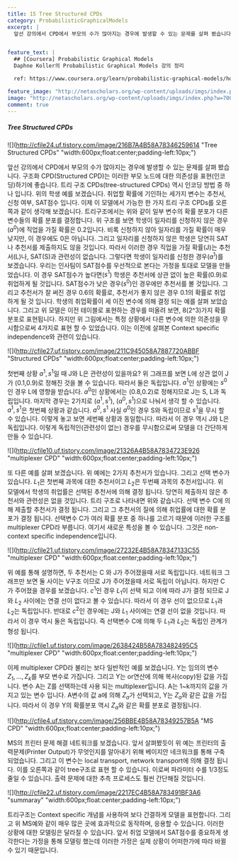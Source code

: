 ```yaml
---
title: 15 Tree Structured CPDs
category: ProbabilisticGraphicalModels
excerpt: |
  앞선 강의에서 CPD에서 부모의 수가 많아지는 경우에 발생할 수 있는 문제를 살펴 봤습니다. 구조화 CPD(Structured CPD)는 이러한 부모 노드에 대한 의존성을 표현(인코딩)하기에 좋습니다.


feature_text: |
  ## [Coursera] Probabilistic Graphical Models
  Daphne Koller의 Probabilistic Graphical Models 강의 정리

  ref: https://www.coursera.org/learn/probabilistic-graphical-models/home

feature_image: "http://netascholars.org/wp-content/uploads/imgs/index.php?w=700&src=http://netascholars.org/wp-content/uploads/2013/04/9780262258357-1024x512.jpg"
image: "http://netascholars.org/wp-content/uploads/imgs/index.php?w=700&src=http://netascholars.org/wp-content/uploads/2013/04/9780262258357-1024x512.jpg"
comment: true
---
```



##### Tree Structured CPDs

![](http://cfile24.uf.tistory.com/image/216B7A4B58A78346259614 "Tree Structured CPDs" "width:600px;float:center;padding-left:10px;")

앞선 강의에서 CPD에서 부모의 수가 많아지는 경우에 발생할 수 있는 문제를 살펴 봤습니다. 구조화 CPD(Structured CPD)는 이러한 부모 노드에 대한 의존성을 표현(인코딩)하기에 좋습니다. 트리 구조 CPDs(tree-structured CPDs) 역시 인코딩 방법 중 하나 입니다. 위의 학생 예를 보겠습니다. 취업할 확률에 기인하는 세가지 변수는 추천서, 신청 여부, SAT점수 입니다. 이제 이 모델에서 가능한 한 가지 트리 구조 CPDs를 오른쪽과 같이 생각해 보겠습니다. 트리구조에서는 위와 같이 일부 변수의 확률 분포가 다른 변수들의 확률 분포를 결정합니다. 위 구조를 보면 학생이 일자리를 신청하지 않은 경우($a^0$)에 직업을 가질 확률은 0.2입니다. 비록 신청하지 않아 일자리를 가질 확률이 매우 낮지만, 이 경우에도 0은 아닙니다. 그리고 일자리를 신청하지 않은 학생은 당연히 SAT나 추천서를 제출하지도 않을 것입니다. 따라서 이러한 경우 직업을 가질 확률(J)는 추천서(L)나, SAT(S)과 관련성이 없습니다. 그렇다면 학생이 일자리를 신청한 경우($a^1$)를 보겠습니다. 우리는 인사팀이 SAT점수를 우선적으로 본다는 가정을 토대로 모델을 만들었습니다. 이 경우 SAT점수가 높다면($s^1$) 학생은 추천서에 상관 없이 높은 확률(0.9)로 취업하게 될 것입니다. SAT점수가 낮은 경우($s^0$)인 경우에만 추천서를 볼 것입니다. 그리고 추천서가 잘 써진 경우 0.6의 확률로, 추천서가 좋지 않은 경우 0.1의 확률로 취업하게 될 것 입니다. 학생의 취업확률이 세 이진 변수에 의해 결정 되는 예를 살펴 보았습니다. 그리고 위 모델은 이전 테이블로 표현하는 경우를 떠올려 보면, 8(2^3)가지 확률 분포로 표현됩니다. 하지만 위 그림에서는 특정 상황에서 다른 변수에 의한 의존성을 무시함으로써 4가지로 표현 할 수 있었습니다. 이는 이전에 살펴본 Context specific independence와 관련이 있습니다.

![](http://cfile27.uf.tistory.com/image/211C945058A7887720ABBF "Structured CPDs" "width:600px;float:center;padding-left:10px;")

첫번째 상황 $a^1, s^1$일 때 J와 L은 관련성이 있을까요? 위 그래프를 보면 L에 상관 없이 J가 (0.1,0.9)로 정해진 것을 볼 수 있습니다. 따라서 둘은 독립입니다. $a^1$인 상황에는 $s^0$인 경우 L에 영향을 받습니다. $a^0$인 상황에서는 (0.8,0.2)로 정해지므로 J는 S, L과 독립입니다. 마지막 경우는 2가지로 ($a^1, s^1$), ($a^0, s^1$)으로 나눠서 생각 할 수 있습니다. $a^1, s^1$은 첫번째 상황과 같습니다.  $a^0, s^1$ 사실 $a^0$인 경우 S와 독립이므로 $s^1$을 무시 할 수 있습니다. 이렇게 놓고 보면 세번째 상황과 동일합니다. 따라서 이 경우 역시 J와 L은 독립입니다. 이렇게 독립적인(관련성이 없는) 경우를 무시함으로써 모델을 더 간단하게 만들 수 있습니다.     

![](http://cfile10.uf.tistory.com/image/21326A4B58A7834723E926 "multiplexer CPD" "width:600px;float:center;padding-left:10px;")

또 다른 예를 살펴 보겠습니다. 위 예에는 2가지 추천서가 있습니다. 그리고 선택 변수가 있습니다. $L_1$은 첫번째 과목에 대한 추천서이고 $L_2$은 두번째 과목의 추천서입니다. 위 모델에서 학생의 취업률은 선택된 추천서에 의해 결정 됩니다. 당연히 제출하지 않은 추천서와 관련성은 없을 것입니다. 트리 구조로 나타내면 위와 같습니다. 선택 변수 C에 의해 제출할 추천서가 결정 됩니다. 그리고 그 추천서의 질에 의해 취업률에 대한 확률 분포가 결정 됩니다. 선택변수 C가 여러 확률 분포 중 하나를 고르기 때문에 이러한 구조를 multiplexer CPD라 부릅니다. 여기서 새로운 특성을 볼 수 있습니다. 그것은 non-context specific independence입니다.  

![](http://cfile21.uf.tistory.com/image/27232E4B58A78347133C55 "multiplexer CPD" "width:600px;float:center;padding-left:10px;")

위 예를 통해 설명하면, 두 추천서는 C 와 J가 주어졌을때 서로 독립입니다. 네트워크 그래프만 보면 둘 사이는 V구조 이므로 J가 주어졌을때 서로 독립이 아닙니다. 하지만 C가 주어졌을 경우를 보겠습니다. $c^1$인 경우 $L_1$이 선택 되고 이에 따라 J가 결정 되므로  J와 $L_2$ 사이에는 연결 선이 없다고 볼 수 있습니다. 따라서 이 경우 선이 없으므로 $L_1$과  $L_2$는 독립입니다. 반대로 $c^2$인 경우에는 J와 $L_1$ 사이에는 연결 선이 없을 것입니다. 따라서 이 경우 역시 둘은 독립입니다. 즉 선택변수 C에 의해 두 $L_1$과  $L_2$는 독립인 관계가 형성 됩니다.       

![](http://cfile1.uf.tistory.com/image/2638424B58A783482495C5 "multiplexer CPD" "width:600px;float:center;padding-left:10px;")

이제 multiplexer CPD라 불리는 보다 일반적인 예를 보겠습니다. Y는 임의의 변수 $Z_1, ..., Z_k$를 부모 변수로 가집니다. 그리고 Y는 or연산에 의해 복사(copy)된 값을 가집니다. 변수 A는 Z를 선택하는데 사용 되는 multiplexer입니다. A는 1~k까지의 값을 가지고 있는 변수 입니다. A변수의 값 a에 의해 $Z_a$가 선택되고, Y는 $Z_a$와 같은 값을 가집니다. 따라서 이 경우 Y의 확률분포 역시 $Z_a$와 같은 확률 분포로 결정됩니다.  

![](http://cfile4.uf.tistory.com/image/256BBE4B58A78349257B5A "MS CPD" "width:600px;float:center;padding-left:10px;")

MS의 프린터 문제 해결 네트워크를 보겠습니다. 앞서 살펴봤듯이 위 예는 프린터의 출력문제(Printer Output)가 무엇인지를 알아내기 위해 베이지안 네크워크를 통해 구축되었습니다. 그리고 이 변수는 local transport, network transport에 의해 결정 됩니다. 이를 오른쪽과 같이 tree구조로 표현 할 수 있습니다. 이로써 파라미터 수를 1/3정도 줄일 수 있습니다. 출력 문제에 대한 추측 프로세스도 훨씬 간단해질 것입니다.      

![](http://cfile22.uf.tistory.com/image/2217EC4B58A783491BF3A6 "summaray" "width:600px;float:center;padding-left:10px;")

트리구조는 Context specific 개념를 사용하여 보다 간결하게 모델을 표현합니다. 그리고 위 MS예와 같이 매우 많은 곳에 효과적으로 동작하며, 응용할 수 있습니다. 이러한 상황에 대한 모델링은 달라질 수 있습니다. 앞서 취업 모델에서 SAT점수를 중요하게 생각한다는 가정을 통해 모델링 했는데 이러한 가정은 실제 상황이 어떠한가에 따라 바뀔수 있기 때문입니다.     
